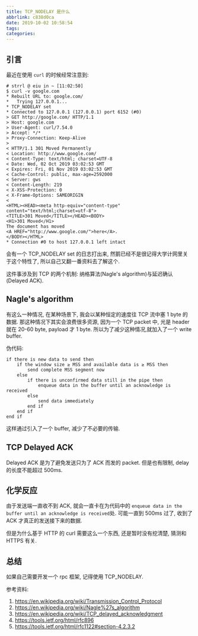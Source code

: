 ```yaml
---
title: TCP_NODELAY 是什么
abbrlink: c838d0ca
date: 2019-10-02 10:58:54
tags:
categories:
---
```


## 引言

最近在使用 `curl` 的时候经常注意到:

```text
# strrl @ eiu in ~ [11:02:50]
$ curl -v google.com
* Rebuilt URL to: google.com/
*   Trying 127.0.0.1...
* TCP_NODELAY set
* Connected to 127.0.0.1 (127.0.0.1) port 6152 (#0)
> GET http://google.com/ HTTP/1.1
> Host: google.com
> User-Agent: curl/7.54.0
> Accept: */*
> Proxy-Connection: Keep-Alive
>
< HTTP/1.1 301 Moved Permanently
< Location: http://www.google.com/
< Content-Type: text/html; charset=UTF-8
< Date: Wed, 02 Oct 2019 03:02:53 GMT
< Expires: Fri, 01 Nov 2019 03:02:53 GMT
< Cache-Control: public, max-age=2592000
< Server: gws
< Content-Length: 219
< X-XSS-Protection: 0
< X-Frame-Options: SAMEORIGIN
<
<HTML><HEAD><meta http-equiv="content-type" content="text/html;charset=utf-8">
<TITLE>301 Moved</TITLE></HEAD><BODY>
<H1>301 Moved</H1>
The document has moved
<A HREF="http://www.google.com/">here</A>.
</BODY></HTML>
* Connection #0 to host 127.0.0.1 left intact
```

会有一个 TCP_NODELAY set 的日志打出来, 然鹅已经不是很记得大学计网里关于这个特性了, 所以自己又翻一番资料去了解这个.

这件事涉及到 TCP 的两个机制: 纳格算法(Nagle's algorithm)与延迟确认(Delayed ACK).

## Nagle's algorithm

有这么一种情况, 在某种场景下, 我会以某种恒定的速度往 TCP 流中塞 1 byte 的数据. 那这种情况下其实会浪费很多资源, 因为一个 TCP packet 中, 光是 header 就在 20-60 byte, payload 才 1 byte.
所以为了减少这种情况,就加入了一个 write buffer.

伪代码:

```text
if there is new data to send then
    if the window size ≥ MSS and available data is ≥ MSS then
        send complete MSS segment now
    else
        if there is unconfirmed data still in the pipe then
            enqueue data in the buffer until an acknowledge is received
        else
            send data immediately
        end if
    end if
end if
```

这样通过引入了一个 buffer, 减少了不必要的传输.

## TCP Delayed ACK

Delayed ACK 是为了避免发送只为了 ACK 而发的 packet. 但是也有限制, delay 的长度不能超过 500ms.

## 化学反应

由于发送端一直收不到 ACK, 就会一直卡在为代码中的 `enqueue data in the buffer until an acknowledge is received`处. 可能一直到 500ms 过了, 收到了 ACK 才真正的发送接下来的数据.

但是为什么基于 HTTP 的 curl 需要这么一个东西, 还是暂时没有挖清楚, 猜测和 HTTPS 有关.

## 总结

如果自己需要开发一个 rpc 框架, 记得使用 TCP_NODELAY.

参考资料:

1. <https://en.wikipedia.org/wiki/Transmission_Control_Protocol>
1. <https://en.wikipedia.org/wiki/Nagle%27s_algorithm>
1. <https://en.wikipedia.org/wiki/TCP_delayed_acknowledgment>
1. <https://tools.ietf.org/html/rfc896>
1. <https://tools.ietf.org/html/rfc1122#section-4.2.3.2>
